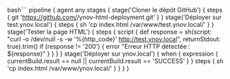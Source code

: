 bash```
pipeline {
    agent any
    stages {
        stage('Cloner le dépôt GitHub') {
            steps {
                git 'https://github.com/<votre-utilisateur>/ynov-html-deployment.git'
            }
        }
        stage('Déployer sur test.ynov.local') {
            steps {
                sh 'cp index.html /var/www/test.ynov.local/'
            }
        }
        stage('Tester la page HTML') {
            steps {
                script {
                    def response = sh(script: "curl -o /dev/null -s -w '%{http_code}' http://test.ynov.local", returnStdout: true).trim()
                    if (response != '200') {
                        error "Erreur HTTP détectée : ${response}"
                    }
                }
            }
        }
        stage('Déployer sur ynov.local') {
            when {
                expression { currentBuild.result == null || currentBuild.result == 'SUCCESS' }
            }
            steps {
                sh 'cp index.html /var/www/ynov.local/'
            }
        }
    }
}
```
